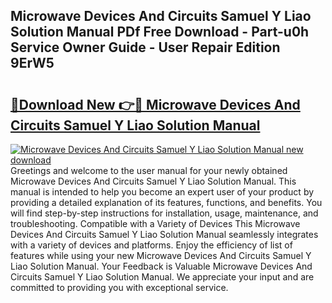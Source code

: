 ## Microwave Devices And Circuits Samuel Y Liao Solution Manual PDf Free Download - Part-u0h Service Owner Guide - User Repair Edition 9ErW5

# <h2><a href="http://bc96926.oget.top/?id=Microwave+Devices+And+Circuits+Samuel+Y+Liao+Solution+Manual">🔗Download New 👉🔴 Microwave Devices And Circuits Samuel Y Liao Solution Manual</a></h2>

[![Microwave Devices And Circuits Samuel Y Liao Solution Manual new download](https://i.imgur.com/5g1atiW.png)](http://bc96926.oget.top/?id=Microwave+Devices+And+Circuits+Samuel+Y+Liao+Solution+Manual)
Greetings and welcome to the user manual for your newly obtained Microwave Devices And Circuits Samuel Y Liao Solution Manual. This manual is intended to help you become an expert user of your product by providing a detailed explanation of its features, functions, and benefits. You will find step-by-step instructions for installation, usage, maintenance, and troubleshooting. Compatible with a Variety of Devices This Microwave Devices And Circuits Samuel Y Liao Solution Manual seamlessly integrates with a variety of devices and platforms. Enjoy the efficiency of list of features while using your new Microwave Devices And Circuits Samuel Y Liao Solution Manual. Your Feedback is Valuable Microwave Devices And Circuits Samuel Y Liao Solution Manual. We appreciate your input and are committed to providing you with exceptional service.
